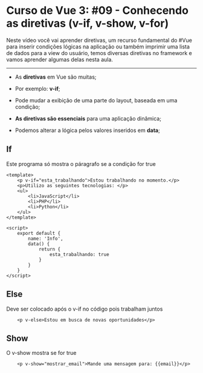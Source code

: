 # Curso de Vue 3: #09 - Conhecendo as diretivas (v-if, v-show, v-for)
Neste vídeo você vai aprender diretivas, um recurso fundamental do #Vue para inserir condições lógicas na aplicação ou também imprimir uma lista de dados para a view do usuário, temos diversas diretivas no framework e vamos aprender algumas delas nesta aula.

------



* As **diretivas** em Vue são muitas;

* Por exemplo: **v-if**;

* Pode mudar a exibição de uma parte do layout, baseada em uma condição;

* **As diretivas são essenciais** para uma aplicação dinâmica;

* Podemos alterar a lógica pelos valores inseridos em **data**;

  

## If
Este programa só mostra o páragrafo se a condição for true
~~~vue
<template>
    <p v-if="esta_trabalhando">Estou trabalhando no momento.</p>
    <p>Utilizo as seguintes tecnologias: </p>
    <ul>
        <li>JavaScript</li>
        <li>PHP</li>
        <li>Python</li>
    </ul>
</template>

<script>
    export default {
        name: 'Info',
        data() {
            return {
                esta_trabalhando: true
            }
        }
    }
</script>
~~~

## Else
Deve ser colocado após o v-if no código pois trabalham juntos
~~~vue
    <p v-else>Estou em busca de novas oportunidades</p>
~~~

## Show
O v-show mostra se for true
~~~vue
    <p v-show="mostrar_email">Mande uma mensagem para: {{email}}</p>
~~~